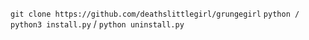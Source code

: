 `git clone https://github.com/deathslittlegirl/grungegirl`
`python / python3 install.py`
/
`python uninstall.py`
